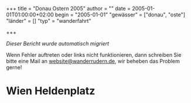 +++
title = "Donau Ostern 2005"
author = ""
date = 2005-01-01T01:00:00+02:00
begin = "2005-01-01"
"gewässer" = ["donau", "oste"]
"länder" = []
"typ" = "wanderfahrt"

+++


*Dieser Bericht wurde automatisch migriert*

Wenn Fehler auftreten oder links nicht funktionieren, dann schreiben Sie bitte eine Mail an website@wanderrudern.de, wir beheben das Problem gerne!



# Wien Heldenplatz


